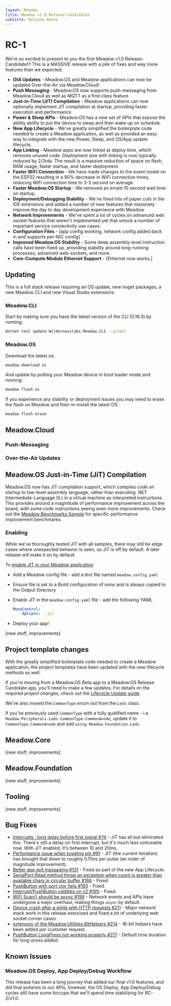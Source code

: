 ```yaml
---
layout: Meadow
title: Meadow v1.0 Release-Candidates
subtitle: Release Notes
---
```


# RC-1

We're so excited to present to you the first Meadow v1.0 Release-Candidate!!! This is a MASSIVE release with a pile of fixes and way more features than we expected.

* **OtA Updates** - Meadow.OS and Meadow applications can now be updated Over-the-Air via Meadow.Cloud!
* **Push Messaging** - Meadow.OS now supports push-messaging from Meadow.Cloud as well as MQTT as a first class feature.
* **Just-in-Time (JIT) Compilation** - Meadow applications can now optionally implement JIT compilation at startup, providing faster execution and performance.
* **Power & Sleep APIs** - Meadow.OS has a new set of APIs that expose the ability ability to put the device to sleep and then wake up on schedule.
* **New App Lifecycle** - We've greatly simplified the boilerplate code needed to create a Meadow application, as well as provided an easy way to integrate with the new Power, Sleep, and OS/App update lifecycle.
* **App Linking** - Meadow apps are now linked at deploy time, which removes unused code. Deployment size with linking is now typically reduced by 2/3rds. The result is a massive reduction of space on flash, RAM usage, faster startup, and faster deployment.
* **Faster WiFi Connection** - We have made changes to the event model on the ESP32 resulting in a 90% decrease in WiFi connection times, reducing WiFi connection time to 3-5 second on average.
* **Faster Meadow.OS Startup** - We removed an errant 10 second wait time on startup.
* **Deployment/Debugging Stability** - We've fixed lots of paper cuts in the IDE extensions and added a number of new features that massively improve the day to day development experience with Meadow.
* **Network Improvements** - We've spent a lot of cycles on advanced web socket features that weren't implemented yet that unlock a number of important service connectivity use cases.
* **Configuration Files** - [app config working, network config added back in and supports per-NIC config]
* **Improved Meadow.OS Stability** - Some deep assembly-level instruction calls have been fixed up, providing stability around long-running processes, advanced web-sockets, and more.
* **Core-Compute Module Ethernet Support** - [Ethernet now works.]

## Updating

This is a full stack release requiring an OS update, new nuget packages, a new Meadow CLI and new Visual Studio extensions.

### Meadow.CLI

Start by making sure you have the latest version of the CLI (0.19.3) by running:

```bash
dotnet tool update Wildernesslabs.Meadow.CLI --global
```

### Meadow.OS

Download the latest os:

```bash
meadow download os
```

And update by putting your Meadow device in boot loader mode and running:

```bash
meadow flash os
```

If you experience any stability or deployment issues you may need to erase the flash on Meadow and then re-install the latest OS:

```bash
meadow flash erase
```

## Meadow.Cloud

### Push-Messaging

### Over-the-Air Updates


## Meadow.OS Just-in-Time (JiT) Compilation

Meadow.OS now has JiT compilation support, which compiles code on startup to low-level assembly language, rather than executing .NET Intermediate-Language (IL) in a virtual machine as interpreted instructions. This provides around a maginitude of performance improvement across the board, with some code instructions seeing even more improvements. Check out the [Meadow Benchmarks Sample](https://github.com/WildernessLabs/Meadow_Performance_Benchmarks) for specific performance improvement benchmarks.

### Enabling

While we've thoroughly tested JiT with all samples, there may still be edge cases where unexpected behavior is seen, so JiT is off by default. A later release will make it on by default.

To [enable JIT in your Meadow application](/Meadow/Meadow.OS/Configuration/OS_Device_Configuration)

* Add a Meadow config file - add a text file named `meadow.config.yaml`
* Ensure file is set to a Build configuration of *none* and is always copied to the Output Directory
* Enable JIT in the `meadow.config.yaml` file - add the following YAML

    ```yaml
    MonoControl:
        Options: --jit
    ```

* Deploy your app!

[new stuff, improvements]

## Project template changes

With the greatly simplified boilerplate code needed to create a Meadow application, the project templates have been updated with the new lifecycle methods as well.

If you're moving from a Meadow.OS Beta app to a Meadow.OS Release Candidate app, you'll need to make a few updates. For details on the required project changes, check out the [Lifecycle Update guide](/Meadow/Meadow_Basics/Apps/Lifecycle_Update/).

We've also moved the `CommonType` enum out from the `Leds` class.

If you've previously used `CommonType` with a fully qualified name - i.e. `Meadow.Peripherals.Leds.CommonType.CommonAnode`, update it to 
`CommonType.CommonAnode` and add `using Meadow.Foundation.Leds`.

## Meadow.Core

[new stuff, improvements]

## Meadow.Foundation

[new stuff, improvements]

## Tooling

[new stuff, improvements]

## Bug Fixes

* [Interrupts : long delay before first signal #74](https://github.com/WildernessLabs/Meadow_Issues/issues/74) - JiT has all but eliminated this. There's still a delay on first interrupt, but it's much less noticeable now. With JIT enabled, it's between 10 and 20ms..
* [Performance issue when toggling pin #91](https://github.com/WildernessLabs/Meadow_Issues/issues/91) - JIT (the current iteration) has brought that down to roughly 0.11ms per pulse (an order of magnitude improvement).
* [Better app exit messaging #131](https://github.com/WildernessLabs/Meadow_Issues/issues/131) - Fixed as part of the new App Lifecycle.
* [SerialPort.Read method throw an exception when count is greater than available chars in circular buffer #166](https://github.com/WildernessLabs/Meadow_Issues/issues/166) - Fixed.
* [PushButton with port ctor fails #193](https://github.com/WildernessLabs/Meadow_Issues/issues/193) - Fixed.
* [Interrupt/PushButton oddities on v2 #195](https://github.com/WildernessLabs/Meadow_Issues/issues/195) - Fixed.
* [WiFi Scan() should be async #199](https://github.com/WildernessLabs/Meadow_Issues/issues/199) - Network events and APIs have undergone a major overhaul, making things `async` by default.
* [Device crash after a while with HTTP requests #211](https://github.com/WildernessLabs/Meadow_Issues/issues/211) - Major network stack work in this release exercised and fixed a lot of underlying web socket corner cases.
* [extension of the Meadow.Utilities.BitHelpers #214](https://github.com/WildernessLabs/Meadow_Issues/issues/214) - 16-bit helpers have been added per customer request.
* [PushButton LongPress not working properly #217](https://github.com/WildernessLabs/Meadow_Issues/issues/217) - Default time duration for long-press added.

## Known Issues

### Meadow.OS Deploy, App Deploy/Debug Workflow

This release has been a long journey that added our final v1.0 features, and did final polishes to our APIs, however, the OS Deploy, App Deploy/Debug cycles still have some hiccups that we'll spend time stabilizing for RC-2/v1.0.